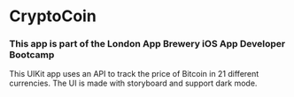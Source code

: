 # CryptoCoin

### This app is part of the London App Brewery iOS App Developer Bootcamp

This UIKit app uses an API to track the price of Bitcoin in 21 different currencies. 
The UI is made with storyboard and support dark mode.



